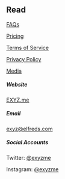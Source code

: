 ## Read

[FAQs](https://exyz.elfreds.com/faqs)

[Pricing](https://exyz.elfreds.com/pricing)

[Terms of Service](https://exyz.elfreds.com/terms)

[Privacy Policy](https://exyz.elfreds.com/privacy)

[Media](https://exyz.elfreds.com/media)

##### Website

[EXYZ.me](https://exyz.me)

##### Email

[exyz@elfreds.com](mailto:exyz@elfreds.com)

##### Social Accounts

Twitter: [@exyzme](https://twitter.com/exyzme)

Instagram: [@exyzme](https://instagram.com/exyzme)
